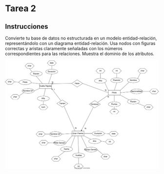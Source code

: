 # Tarea 2

## Instrucciones
Convierte tu base de datos no estructurada en un modelo entidad-relación, representándolo con un diagrama entidad-relación. Usa nodos con figuras correctas y aristas claramente señaladas con los números correspondientes para las relaciones.
Muestra el dominio de los atributos.

<img src="Diagrama ER F1.drawio.svg">